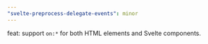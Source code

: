 ```yaml
---
"svelte-preprocess-delegate-events": minor
---
```


feat: support `on:*` for both HTML elements and Svelte components.
